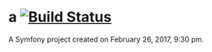 a [![Build Status](https://travis-ci.org/6-5/6-5.svg?branch=master)](https://travis-ci.org/6-5/6-5)
=

A Symfony project created on February 26, 2017, 9:30 pm.
